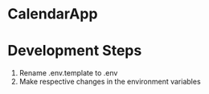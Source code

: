 # CalendarApp



# Development Steps

1. Rename .env.template to .env
2. Make respective changes in the environment variables
